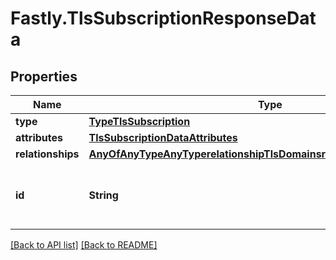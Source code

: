 # Fastly.TlsSubscriptionResponseData

## Properties

Name | Type | Description | Notes
------------ | ------------- | ------------- | -------------
**type** | [**TypeTlsSubscription**](TypeTlsSubscription.md) |  | [optional] 
**attributes** | [**TlsSubscriptionDataAttributes**](TlsSubscriptionDataAttributes.md) |  | [optional] 
**relationships** | [**AnyOfAnyTypeAnyTyperelationshipTlsDomainsrelationshipTlsCertificates**](AnyOfAnyTypeAnyTyperelationshipTlsDomainsrelationshipTlsCertificates.md) |  | [optional] 
**id** | **String** | Alphanumeric string identifying a TLS subscription. | [optional] [readonly] 


[[Back to API list]](../../README.md#endpoints) [[Back to README]](../../README.md)
